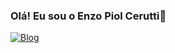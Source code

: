 ### Olá! Eu sou o Enzo Piol Cerutti👋

[![Blog](https://img.shields.io/website-up-down-green-red/http/monip.org.svg)](https://www.linkedin.com/in/enzo-piol-cerutti-b4ba8a345/)
